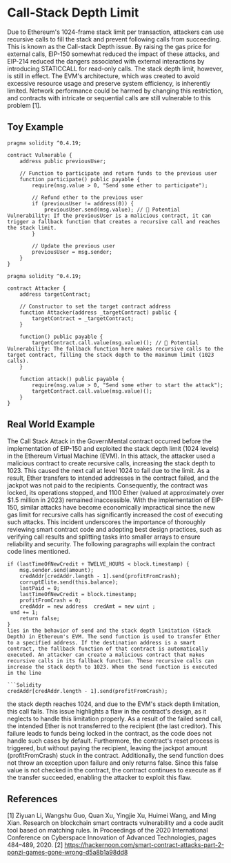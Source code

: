 # Call-Stack Depth Limit
Due to Ethereum's 1024-frame stack limit per transaction, attackers can use recursive calls to fill the stack and prevent following calls from succeeding. This is known as the Call-stack Depth issue. By raising the gas price for external calls, EIP-150 somewhat reduced the impact of these attacks, and EIP-214 reduced the dangers associated with external interactions by introducing STATICCALL for read-only calls. The stack depth limit, however, is still in effect. The EVM's architecture, which was created to avoid excessive resource usage and preserve system efficiency, is inherently limited. Network performance could be harmed by changing this restriction, and contracts with intricate or sequential calls are still vulnerable to this problem [1].

## Toy Example
```Solidity
pragma solidity ^0.4.19;

contract Vulnerable {
    address public previousUser;

    // Function to participate and return funds to the previous user
    function participate() public payable {
        require(msg.value > 0, "Send some ether to participate");

        // Refund ether to the previous user
        if (previousUser != address(0)) {
            previousUser.send(msg.value); // 🔴 Potential Vulnerability: If the previousUser is a malicious contract, it can trigger a fallback function that creates a recursive call and reaches the stack limit.
        }

        // Update the previous user
        previousUser = msg.sender;
    }
}

pragma solidity ^0.4.19;

contract Attacker {
    address targetContract;

    // Constructor to set the target contract address
    function Attacker(address _targetContract) public {
        targetContract = _targetContract;
    }

    function() public payable {
        targetContract.call.value(msg.value)(); // 🔴 Potential Vulnerability: The fallback function here makes recursive calls to the target contract, filling the stack depth to the maximum limit (1023 calls).
    }

    function attack() public payable {
        require(msg.value > 0, "Send some ether to start the attack");
        targetContract.call.value(msg.value)();
    }
}

```

## Real World Example
The Call Stack Attack in the GovernMental contract occurred before the implementation of EIP-150 and exploited the stack depth limit (1024 levels) in the Ethereum Virtual Machine (EVM). In this attack, the attacker used a malicious contract to create recursive calls, increasing the stack depth to 1023. This caused the next call at level 1024 to fail due to the limit. As a result, Ether transfers to intended addresses in the contract failed, and the jackpot was not paid to the recipients. Consequently, the contract was locked, its operations stopped, and 1100 Ether (valued at approximately over $1.5 million in 2023) remained inaccessible.
With the implementation of EIP-150, similar attacks have become economically impractical since the new gas limit for recursive calls has significantly increased the cost of executing such attacks. This incident underscores the importance of thoroughly reviewing smart contract code and adopting best design practices, such as verifying call results and splitting tasks into smaller arrays to ensure reliability and security. The following paragraphs will explain the contract code lines mentioned.
```Solidity
if (lastTimeOfNewCredit + TWELVE_HOURS < block.timestamp) {
    msg.sender.send(amount);
    credAddr[credAddr.length - 1].send(profitFromCrash);
    corruptElite.send(this.balance);
    lastPaid = 0;
    lastTimeOfNewCredit = block.timestamp;
    profitFromCrash = 0;
    credAddr = new address  credAmt = new uint ;
 und += 1;
    return false;
}
lies in the behavior of send and the stack depth limitation (Stack Depth) in Ethereum's EVM. The send function is used to transfer Ether to a specified address. If the destination address is a smart contract, the fallback function of that contract is automatically executed. An attacker can create a malicious contract that makes recursive calls in its fallback function. These recursive calls can increase the stack depth to 1023. When the send function is executed in the line

```Solidity
credAddr[credAddr.length - 1].send(profitFromCrash);

```
the stack depth reaches 1024, and due to the EVM's stack depth limitation, this call fails. This issue highlights a flaw in the contract's design, as it neglects to handle this limitation properly. As a result of the failed send call, the intended Ether is not transferred to the recipient (the last creditor). This failure leads to funds being locked in the contract, as the code does not handle such cases by default. Furthermore, the contract's reset process is triggered, but without paying the recipient, leaving the jackpot amount (profitFromCrash) stuck in the contract. Additionally, the send function does not throw an exception upon failure and only returns false. Since this false value is not checked in the contract, the contract continues to execute as if the transfer succeeded, enabling the attacker to exploit this flaw.

## References
[1] Ziyuan Li, Wangshu Guo, Quan Xu, Yingjie Xu, Huimei Wang, and Ming Xian. Research on blockchain smart contracts vulnerability and a code
audit tool based on matching rules. In Proceedings of the 2020 International Conference on Cyberspace Innovation of Advanced Technologies, pages
484–489, 2020.
[2] https://hackernoon.com/smart-contract-attacks-part-2-ponzi-games-gone-wrong-d5a8b1a98dd8

